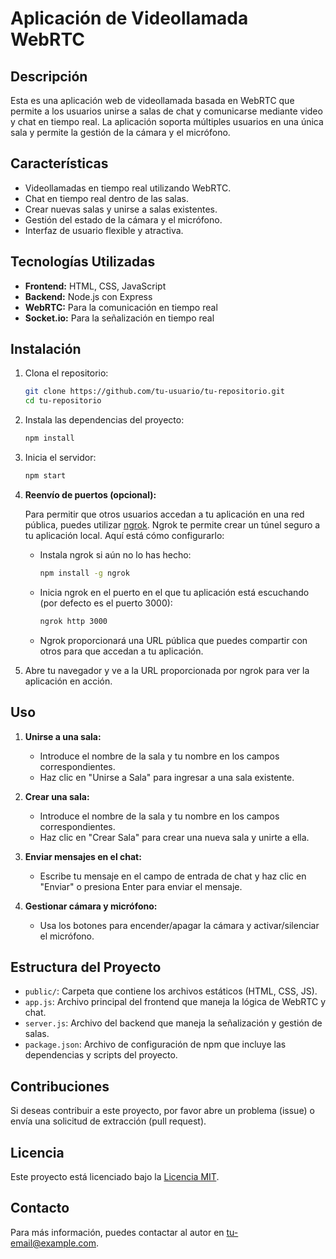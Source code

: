 # Aplicación de Videollamada WebRTC

## Descripción

Esta es una aplicación web de videollamada basada en WebRTC que permite a los usuarios unirse a salas de chat y comunicarse mediante video y chat en tiempo real. La aplicación soporta múltiples usuarios en una única sala y permite la gestión de la cámara y el micrófono.

## Características

- Videollamadas en tiempo real utilizando WebRTC.
- Chat en tiempo real dentro de las salas.
- Crear nuevas salas y unirse a salas existentes.
- Gestión del estado de la cámara y el micrófono.
- Interfaz de usuario flexible y atractiva.

## Tecnologías Utilizadas

- **Frontend:** HTML, CSS, JavaScript
- **Backend:** Node.js con Express
- **WebRTC:** Para la comunicación en tiempo real
- **Socket.io:** Para la señalización en tiempo real

## Instalación

1. Clona el repositorio:

    ```bash
    git clone https://github.com/tu-usuario/tu-repositorio.git
    cd tu-repositorio
    ```

2. Instala las dependencias del proyecto:

    ```bash
    npm install
    ```

3. Inicia el servidor:

    ```bash
    npm start
    ```

4. **Reenvío de puertos (opcional):**

   Para permitir que otros usuarios accedan a tu aplicación en una red pública, puedes utilizar [ngrok](https://ngrok.com/). Ngrok te permite crear un túnel seguro a tu aplicación local. Aquí está cómo configurarlo:

   - Instala ngrok si aún no lo has hecho:

     ```bash
     npm install -g ngrok
     ```

   - Inicia ngrok en el puerto en el que tu aplicación está escuchando (por defecto es el puerto 3000):

     ```bash
     ngrok http 3000
     ```

   - Ngrok proporcionará una URL pública que puedes compartir con otros para que accedan a tu aplicación.

5. Abre tu navegador y ve a la URL proporcionada por ngrok para ver la aplicación en acción.

## Uso

1. **Unirse a una sala:**
   - Introduce el nombre de la sala y tu nombre en los campos correspondientes.
   - Haz clic en "Unirse a Sala" para ingresar a una sala existente.

2. **Crear una sala:**
   - Introduce el nombre de la sala y tu nombre en los campos correspondientes.
   - Haz clic en "Crear Sala" para crear una nueva sala y unirte a ella.

3. **Enviar mensajes en el chat:**
   - Escribe tu mensaje en el campo de entrada de chat y haz clic en "Enviar" o presiona Enter para enviar el mensaje.

4. **Gestionar cámara y micrófono:**
   - Usa los botones para encender/apagar la cámara y activar/silenciar el micrófono.

## Estructura del Proyecto

- `public/`: Carpeta que contiene los archivos estáticos (HTML, CSS, JS).
- `app.js`: Archivo principal del frontend que maneja la lógica de WebRTC y chat.
- `server.js`: Archivo del backend que maneja la señalización y gestión de salas.
- `package.json`: Archivo de configuración de npm que incluye las dependencias y scripts del proyecto.

## Contribuciones

Si deseas contribuir a este proyecto, por favor abre un problema (issue) o envía una solicitud de extracción (pull request). 

## Licencia

Este proyecto está licenciado bajo la [Licencia MIT](LICENSE).

## Contacto

Para más información, puedes contactar al autor en [tu-email@example.com](mailto:tu-email@example.com).

